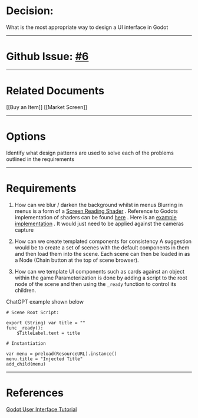 
# Decision:
What is the most appropriate way to design a UI interface in Godot

---
# Github Issue: [#6](https://github.com/JackFawthorpe/FoodRTS/issues/6) 
---
# Related Documents
[[Buy an Item]]
[[Market Screen]]

---
# Options

Identify what design patterns are used to solve each of the problems outlined in the requirements

---
# Requirements

1. How can we blur / darken the background whilst in menus 
Blurring in menus is a form of a [Screen Reading Shader](https://docs.godotengine.org/en/3.0/tutorials/shading/screen-reading_shaders.html) . Reference to Godots implementation of shaders can be found [here](https://docs.godotengine.org/en/3.0/tutorials/shading/index.html) . Here is an [example implementation](https://github.com/godotengine/godot-demo-projects/blob/3.5-9e68af3/2d/screen_space_shaders/shaders/blur.shader) . It would just need to be applied against the cameras capture

2. How can we create templated components for consistency
A suggestion would be to create a set of scenes with the default components in them and then load them into the scene. Each scene can then be loaded in as a Node (Chain button at the top of scene browser).

3. How can we template UI components such as cards against an object within the game
Parameterization is done by adding a script to the root node of the scene and then using the ```_ready``` function to control its children.

ChatGPT example shown below

```
# Scene Root Script:

export (String) var title = ""
func _ready():
	$TitleLabel.text = title

# Instantiation

var menu = preload(ResourceURL).instance()
menu.title = "Injected Title"
add_child(menu)
```
---
# References
[Godot User Interface Tutorial ](https://www.youtube.com/watch?v=w0abIGbJntQ)  